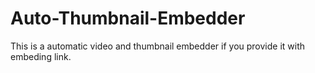 # Auto-Thumbnail-Embedder
This is a automatic video and thumbnail embedder if you provide it with embeding link.
